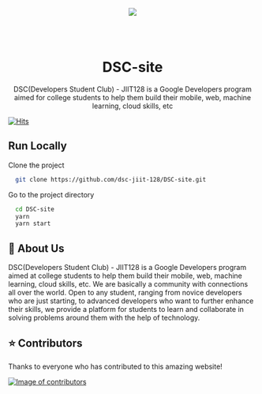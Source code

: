 <p align="center"><img src="https://drive.google.com/uc?export=view&id=1S0cxxnFmQ99ExpKxuC5i3ROT2ppA0gs0"></p>

    
<br/><br/>
<h1 align="center">
 DSC-site
</h1>
<p align="center">DSC(Developers Student Club) - JIIT128 is a Google Developers program aimed for college students to help them build their mobile, web, machine learning, cloud skills, etc</p>

[![Hits](https://hits.seeyoufarm.com/api/count/incr/badge.svg?url=https%3A%2F%2Fgithub.com%2Fdsc-jiit-128%2FDSC-site&count_bg=%233D58C8&title_bg=%23555555&icon=&icon_color=%23E7E7E7&title=smash&edge_flat=false)](https://hits.seeyoufarm.com)

## Run Locally

Clone the project

```bash
  git clone https://github.com/dsc-jiit-128/DSC-site.git
```

Go to the project directory

```bash
  cd DSC-site
  yarn
  yarn start
```

  
## 🚀 About Us
DSC(Developers Student Club) - JIIT128 is a Google Developers program aimed at college students to help them build their mobile, web, machine learning, cloud skills, etc. We are basically a community with connections all over the world. Open to any student, ranging from novice developers who are just starting, to advanced developers who want to further enhance their skills, we provide a platform for students to learn and collaborate in solving problems around them with the help of technology.

## :star: Contributors

Thanks to everyone who has contributed to this amazing website!

<a href="https://github.com/dsc-jiit-128/GDSC-128-Site/graphs/contributors"><img src="https://contributors-img.firebaseapp.com/image?repo=dsc-jiit-128/GDSC-128-Site" alt="Image of contributors"></a>
